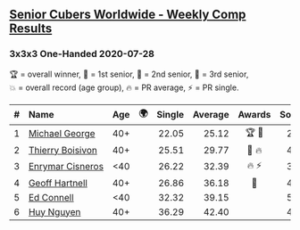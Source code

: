 <style>table {white-space: nowrap;}</style>
<link rel="stylesheet" type="text/css" href="/scw-comp/css/flags.css" />

## [Senior Cubers Worldwide - Weekly Comp Results](/scw-comp/results/)
### 3x3x3 One-Handed 2020-07-28

<span style="white-space: nowrap;">🏆 = overall winner</span>, <span style="white-space: nowrap;">🥇 = 1st senior</span>, <span style="white-space: nowrap;">🥈 = 2nd senior</span>, <span style="white-space: nowrap;">🥉 = 3rd senior</span>, <span style="white-space: nowrap;">💥 = overall record (age group)</span>, <span style="white-space: nowrap;">🔥 = PR average</span>, <span style="white-space: nowrap;">⚡ = PR single</span>.

| # | Name | Age | 🌍 | Single | Average | Awards | Solve 1 | Solve 2 | Solve 3 | Solve 4 | Solve 5 | Video |
| :--: | :-- | :--: | :--: | --: | --: | :--: | --: | --: | --: | --: | --: | :-- |
| 1 | [Michael George](../../persons/michael_george/333oh.md) | 40+ | <i class="flag flag-GB" /> | 22.05 | 25.12 | 🏆 🥇 | 24.18 | 22.05 | 23.85 | 29.71 | 27.34 | [Desktop](https://www.facebook.com/michael.george.545/videos/10214080514967237) / [Mobile](https://m.facebook.com/michael.george.545/videos/10214080514967237) |
| 2 | [Thierry Boisivon](../../persons/thierry_boisivon/333oh.md) | 40+ | <i class="flag flag-FR" /> | 25.51 | 29.77 | 🥈 🔥 | 41.56 | 29.04 | 25.51 | 30.71 | 29.56 | [Desktop](https://www.facebook.com/events/708566320000803/permalink/712727039584731) / [Mobile](https://m.facebook.com/events/708566320000803?view=permalink&id=712727039584731) |
| 3 | [Enrymar Cisneros](../../persons/enrymar_cisneros/333oh.md) | <40 | <i class="flag flag-VE" /> | 26.22 | 32.39 | 🔥 ⚡ | 31.52 | 26.22 | 30.72 | 42.43 | 34.92 | [Desktop](https://www.facebook.com/events/708566320000803/permalink/712004662990302) / [Mobile](https://m.facebook.com/events/708566320000803?view=permalink&id=712004662990302) |
| 4 | [Geoff Hartnell](../../persons/geoff_hartnell/333oh.md) | 40+ | <i class="flag flag-GB" /> | 26.86 | 36.18 | 🥉 | 44.10 | 40.53 | 29.54 | 38.47 | 26.86 | [Desktop](https://www.facebook.com/events/708566320000803/permalink/712563192934449) / [Mobile](https://m.facebook.com/events/708566320000803?view=permalink&id=712563192934449) |
| 5 | [Ed Connell](../../persons/ed_connell/333oh.md) | <40 | <i class="flag flag-IE" /> | 32.32 | 39.15 |  | 54.01 | 39.85 | 36.48 | 41.13 | 32.32 | [Desktop](https://www.facebook.com/events/708566320000803/permalink/711773733013395) / [Mobile](https://m.facebook.com/events/708566320000803?view=permalink&id=711773733013395) |
| 6 | [Huy Nguyen](../../persons/huy_nguyen/333oh.md) | 40+ | <i class="flag flag-CA" /> | 36.29 | 42.40 |  | 45.54 | 36.29 | 44.17 | 45.77 | 37.49 | [Desktop](https://www.facebook.com/events/708566320000803/permalink/712054702985298) / [Mobile](https://m.facebook.com/events/708566320000803?view=permalink&id=712054702985298) |

<!-- Global site tag (gtag.js) - Google Analytics -->
<script async src="https://www.googletagmanager.com/gtag/js?id=UA-86348435-3"></script>
<script>window.dataLayer = window.dataLayer || []; function gtag() {dataLayer.push(arguments);} gtag('js', new Date()); gtag('config', 'UA-86348435-3');</script>
